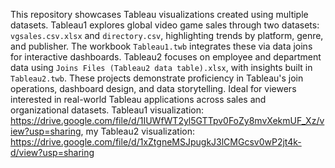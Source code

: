 This repository showcases Tableau visualizations created using multiple datasets. Tableau1 explores global video game sales through two datasets: `vgsales.csv.xlsx` and `directory.csv`, highlighting trends by platform, genre, and publisher. The workbook `Tableau1.twb` integrates these via data joins for interactive dashboards. Tableau2 focuses on employee and department data using `Joins Files (Tableau2 data table).xlsx`, with insights built in `Tableau2.twb`. These projects demonstrate proficiency in Tableau's join operations, dashboard design, and data storytelling. Ideal for viewers interested in real-world Tableau applications across sales and organizational datasets.
Tableau1 visualization: https://drive.google.com/file/d/1IUWfWT2yl5GTTpv0FoZy8mvXekmUF_Xz/view?usp=sharing, my Tableau2 visualization: https://drive.google.com/file/d/1xZtgneMSJpugkJ3lCMGcsv0wP2jt4k-d/view?usp=sharing
